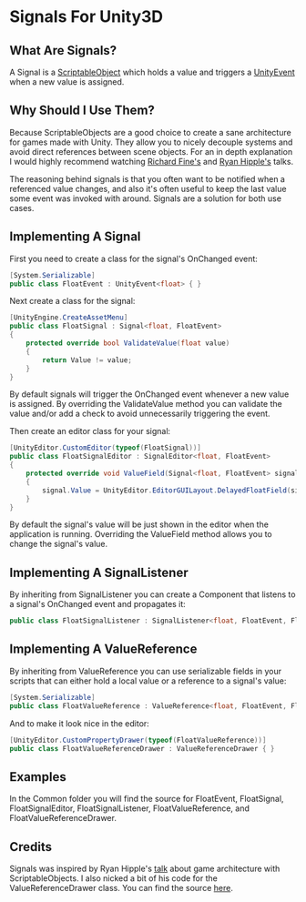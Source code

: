 # Signals For Unity3D
## What Are Signals?
A Signal is a [ScriptableObject](https://docs.unity3d.com/ScriptReference/ScriptableObject.html) which holds a value and triggers a [UnityEvent](https://docs.unity3d.com/ScriptReference/Events.UnityEvent_1.html) when a new value is assigned.
## Why Should I Use Them?
Because ScriptableObjects are a good choice to create a sane architecture for games made with Unity.
They allow you to nicely decouple systems and avoid direct references between scene objects. 
For an in depth explanation I would highly recommend watching [Richard Fine's](https://www.youtube.com/watch?v=6vmRwLYWNRo) and [Ryan Hipple's](https://www.youtube.com/watch?v=raQ3iHhE_Kk) talks.

The reasoning behind signals is that you often want to be notified when a referenced value changes, and also it's often useful to keep the last value some event was invoked with around.
Signals are a solution for both use cases.
## Implementing A Signal
First you need to create a class for the signal's OnChanged event:
```c#
[System.Serializable]
public class FloatEvent : UnityEvent<float> { }
```

Next create a class for the signal:
```c#
[UnityEngine.CreateAssetMenu]
public class FloatSignal : Signal<float, FloatEvent>
{
    protected override bool ValidateValue(float value)
    {
        return Value != value;
    }
}
```
By default signals will trigger the OnChanged event whenever a new value is assigned. 
By overriding the ValidateValue method you can validate the value and/or add a check to avoid unnecessarily triggering the event.

Then create an editor class for your signal:
```c#
[UnityEditor.CustomEditor(typeof(FloatSignal))]
public class FloatSignalEditor : SignalEditor<float, FloatEvent>
{
    protected override void ValueField(Signal<float, FloatEvent> signal)
    {
        signal.Value = UnityEditor.EditorGUILayout.DelayedFloatField(signal.Value);
    }
}
```
By default the signal's value will be just shown in the editor when the application is running. 
Overriding the ValueField method allows you to change the signal's value.
## Implementing A SignalListener
By inheriting from SignalListener you can create a Component that listens to a signal's OnChanged event and propagates it:
```c#
public class FloatSignalListener : SignalListener<float, FloatEvent, FloatSignal> { }
```
## Implementing A ValueReference
By inheriting from ValueReference you can use serializable fields in your scripts that can either hold a local value or a reference to a signal's value:
```c#
[System.Serializable]
public class FloatValueReference : ValueReference<float, FloatEvent, FloatSignal> { }
```

And to make it look nice in the editor:
```c#
[UnityEditor.CustomPropertyDrawer(typeof(FloatValueReference))]
public class FloatValueReferenceDrawer : ValueReferenceDrawer { }
```
## Examples
In the Common folder you will find the source for FloatEvent, FloatSignal, FloatSignalEditor, FloatSignalListener, FloatValueReference, and FloatValueReferenceDrawer.
## Credits
Signals was inspired by Ryan Hipple's [talk](https://www.youtube.com/watch?v=raQ3iHhE_Kk) about game architecture with ScriptableObjects. 
I also nicked a bit of his code for the ValueReferenceDrawer class. You can find the source [here](https://github.com/roboryantron/Unite2017).